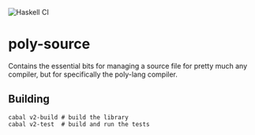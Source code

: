 ![Haskell CI](https://github.com/riz0id/poly-source/workflows/Haskell%20CI/badge.svg)

# poly-source

Contains the essential bits for managing a source file for pretty much any compiler, but for specifically the poly-lang compiler.

## Building

``` shell
cabal v2-build # build the library
cabal v2-test  # build and run the tests
```


[`src`]: https://github.com/riz0id/poly-source

